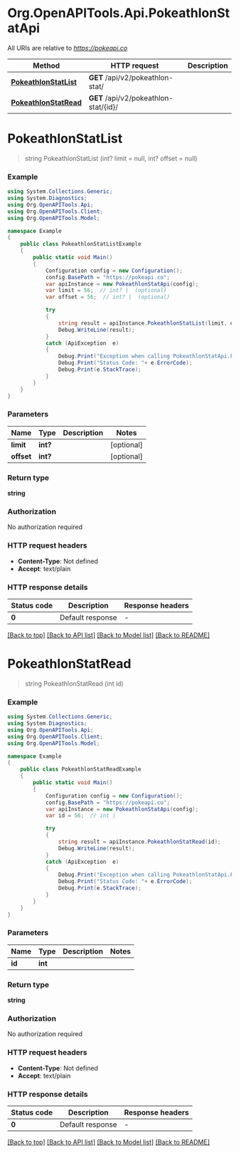 # Org.OpenAPITools.Api.PokeathlonStatApi

All URIs are relative to *https://pokeapi.co*

Method | HTTP request | Description
------------- | ------------- | -------------
[**PokeathlonStatList**](PokeathlonStatApi.md#pokeathlonstatlist) | **GET** /api/v2/pokeathlon-stat/ | 
[**PokeathlonStatRead**](PokeathlonStatApi.md#pokeathlonstatread) | **GET** /api/v2/pokeathlon-stat/{id}/ | 


<a name="pokeathlonstatlist"></a>
# **PokeathlonStatList**
> string PokeathlonStatList (int? limit = null, int? offset = null)



### Example
```csharp
using System.Collections.Generic;
using System.Diagnostics;
using Org.OpenAPITools.Api;
using Org.OpenAPITools.Client;
using Org.OpenAPITools.Model;

namespace Example
{
    public class PokeathlonStatListExample
    {
        public static void Main()
        {
            Configuration config = new Configuration();
            config.BasePath = "https://pokeapi.co";
            var apiInstance = new PokeathlonStatApi(config);
            var limit = 56;  // int? |  (optional) 
            var offset = 56;  // int? |  (optional) 

            try
            {
                string result = apiInstance.PokeathlonStatList(limit, offset);
                Debug.WriteLine(result);
            }
            catch (ApiException  e)
            {
                Debug.Print("Exception when calling PokeathlonStatApi.PokeathlonStatList: " + e.Message );
                Debug.Print("Status Code: "+ e.ErrorCode);
                Debug.Print(e.StackTrace);
            }
        }
    }
}
```

### Parameters

Name | Type | Description  | Notes
------------- | ------------- | ------------- | -------------
 **limit** | **int?**|  | [optional] 
 **offset** | **int?**|  | [optional] 

### Return type

**string**

### Authorization

No authorization required

### HTTP request headers

 - **Content-Type**: Not defined
 - **Accept**: text/plain


### HTTP response details
| Status code | Description | Response headers |
|-------------|-------------|------------------|
| **0** | Default response |  -  |

[[Back to top]](#) [[Back to API list]](../README.md#documentation-for-api-endpoints) [[Back to Model list]](../README.md#documentation-for-models) [[Back to README]](../README.md)

<a name="pokeathlonstatread"></a>
# **PokeathlonStatRead**
> string PokeathlonStatRead (int id)



### Example
```csharp
using System.Collections.Generic;
using System.Diagnostics;
using Org.OpenAPITools.Api;
using Org.OpenAPITools.Client;
using Org.OpenAPITools.Model;

namespace Example
{
    public class PokeathlonStatReadExample
    {
        public static void Main()
        {
            Configuration config = new Configuration();
            config.BasePath = "https://pokeapi.co";
            var apiInstance = new PokeathlonStatApi(config);
            var id = 56;  // int | 

            try
            {
                string result = apiInstance.PokeathlonStatRead(id);
                Debug.WriteLine(result);
            }
            catch (ApiException  e)
            {
                Debug.Print("Exception when calling PokeathlonStatApi.PokeathlonStatRead: " + e.Message );
                Debug.Print("Status Code: "+ e.ErrorCode);
                Debug.Print(e.StackTrace);
            }
        }
    }
}
```

### Parameters

Name | Type | Description  | Notes
------------- | ------------- | ------------- | -------------
 **id** | **int**|  | 

### Return type

**string**

### Authorization

No authorization required

### HTTP request headers

 - **Content-Type**: Not defined
 - **Accept**: text/plain


### HTTP response details
| Status code | Description | Response headers |
|-------------|-------------|------------------|
| **0** | Default response |  -  |

[[Back to top]](#) [[Back to API list]](../README.md#documentation-for-api-endpoints) [[Back to Model list]](../README.md#documentation-for-models) [[Back to README]](../README.md)

